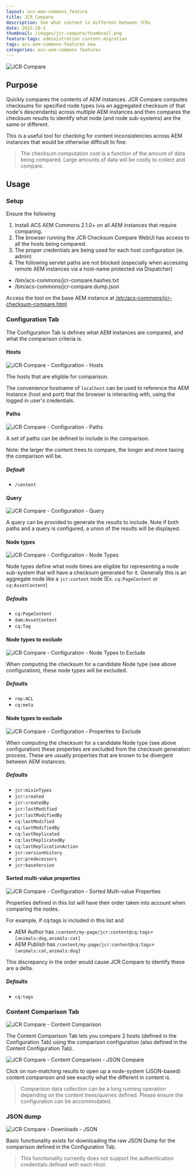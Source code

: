 ```yaml
---
layout: acs-aem-commons_feature
title: JCR Compare
description: See what content is different between JCRs
date: 2015-10-1
thumbnail: /images/jcr-compare/thumbnail.png
feature-tags: administration content-migration
tags: acs-aem-commons-features new
categories: acs-aem-commons features
---
```


![JCR Compare](/acs-aem-commons/images/jcr-compare/jcr-compare.png)


## Purpose

Quickly compares the contents of AEM instances. JCR Compare computes checksums for specified node types (via an aggregated checksum of that node's descendants) across multiple AEM instances and then compares the checksum results to identify what node (and node sub-systems) are the same or different.

This is a useful tool for checking for content inconsistencies across AEM instances that would be otherwise difficult to fine.

> The checksum computation cost is a function of the amount of data being compared. Large amounts of data will be costly to collect and compare.

## Usage

### Setup

Ensure the following

1. Install ACS AEM Commons 2.1.0+ on all AEM instances that require comparing.
2. The browser running the JCR Checksum Compare WebUI has access to all the hosts being compared.
3. The proper credentials are being used for each host configuration (ie. admin)
4. The following servlet paths are not blocked (especially when accessing remote AEM instances via a host-name protected via Dispatcher)
 * /bin/acs-commons/jcr-compare.hashes.txt
 * /bin/acs-commons/jcr-compare.dump.json


Access the tool on the base AEM instance at [/etc/acs-commons/jcr-checksum-compare.html](http://localhost:4502/etc/acs-commons/jcr-checksum-compare.html)

### Configuration Tab

The Configuration Tab is defines what AEM instances are compared, and what the comparison criteria is.

#### Hosts

![JCR Compare - Configuration - Hosts](/acs-aem-commons/images/jcr-compare/configuration-hosts.png)

The hosts that are eligible for comparison.

The convenience hostname of `localhost` can be used to reference the AEM Instance (host and port) that the browser is interacting with, using the logged in user's credentials.


#### Paths

![JCR Compare - Configuration - Paths](/acs-aem-commons/images/jcr-compare/configuration-paths.png)

A set of paths can be defined to include in the comparison.

Note: the larger the content trees to compare, the longer and more taxing the comparison will be.

##### Default

* `/content`


#### Query

![JCR Compare - Configuration - Query](/acs-aem-commons/images/jcr-compare/configuration-query.png)

A query can be provided to generate the results to include. Note if both paths and a query is configured, a union of the results will be displayed.


#### Node types

![JCR Compare - Configuration - Node Types](/acs-aem-commons/images/jcr-compare/configuration-node-types.png)

Node types define what node times are eligible for representing a node sub-system that will have a checksum generated for it. Generally this is an aggregate node like a `jcr:content` node (Ex. `cq:PageContent` or `cq:AssetContent`)

##### Defaults

* `cq:PageContent`
* `dam:AssetContent`
* `cq:Tag`


#### Node types to exclude

![JCR Compare - Configuration - Node Types to Exclude](/acs-aem-commons/images/jcr-compare/configuration-node-types-to-exclude.png)

When computing the checksum for a candidate Node type (see above configuration), these node types will be excluded.

##### Defaults

* `rep:ACL`
* `cq:meta`


#### Node types to exclude

![JCR Compare - Configuration - Properties to Exclude](/acs-aem-commons/images/jcr-compare/configuration-properties-to-exclude.png)

When computing the checksum for a candidate Node type (see above configuration) these properties are excluded from the checksum generation process. These are usually properties that are known to be divergent between AEM instances.

##### Defaults

* `jcr:mixinTypes`
* `jcr:created`
* `jcr:createdBy`
* `jcr:lastModified`
* `jcr:lastModifiedBy`
* `cq:lastModified`
* `cq:lastModifiedBy`
* `cq:lastReplicated`
* `cq:lastReplicatedBy`
* `cq:lastReplicationAction`
* `jcr:versionHistory`
* `jcr:predecessors`
* `jcr:baseVersion`

#### Sorted multi-value properties

![JCR Compare - Configuration - Sorted Multi-value Properties](/acs-aem-commons/images/jcr-compare/configuration-sort-properties.png)

Properties defined in this list will have their order taken into account when comparing the nodes.

For example, if cq:tags is included in this list and

* AEM Author has `/content/my-page/jcr:content@cq:tags`=`[animals:dog,animals:cat]`
* AEM Publish has `/content/my-page/jcr:content@cq:tags`=`[animals:cat,animals:dog]`

This discrepancy in the order would cause JCR Compare to identify these are a delta.

##### Defaults

* `cq:tags`

### Content Comparison Tab

![JCR Compare - Content Comparison](/acs-aem-commons/images/jcr-compare/content-comparison.png)

The Content Comparison Tab lets you compare 2 hosts (defined in the Configuration Tab) using the comparison configuration (also defined in the Content Configuration Tab).

![JCR Compare - Content Comparison - JSON Compare](/acs-aem-commons/images/jcr-compare/content-comparison-json.png)

Click on non-matching results to open up a node-system (JSON-based) content comparison and see exactly what the different in content is.

> Comparison data collection can be a long running operation depending on the content trees/queries defined. Please ensure the configuration can be accommodated.

### JSON dump

![JCR Compare - Downloads - JSON](/acs-aem-commons/images/jcr-compare/download-json.png)

Basic functionality exists for downloading the raw JSON Dump for the comparison defined in the Configuration Tab.

> This functionality currently does not support the authentication credentials defined with each Host.
